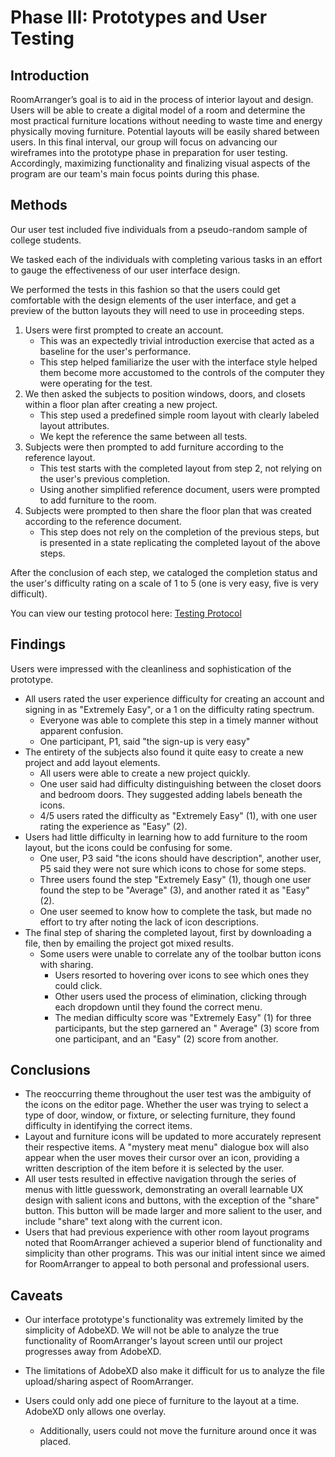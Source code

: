 # Phase III: Prototypes and User Testing

## Introduction



RoomArranger’s goal is to aid in the process of interior layout and design. Users will be able to create a digital model of a room and determine the most practical furniture locations without needing to waste time and energy physically moving furniture. Potential layouts will be easily shared between users. 
In this final interval, our group will focus on advancing our wireframes into the prototype phase in preparation for user testing. Accordingly, maximizing functionality and finalizing visual aspects of the program are our team's main focus points during this phase. 

## Methods



Our user test included five individuals from a pseudo-random sample of college students.

We tasked each of the individuals with completing various tasks in an effort to gauge the effectiveness of our user
interface design.

We performed the tests in this fashion so that the users could get comfortable with the design elements of the user
interface, and get a preview of the button layouts they will need to use in proceeding steps.

1. Users were first prompted to create an account.
    - This was an expectedly trivial introduction exercise that acted as a baseline for the user's performance.
    - This step helped familiarize the user with the interface style helped them become more accustomed to the controls
      of the computer they were operating for the test.
2. We then asked the subjects to position windows, doors, and closets within a floor plan after creating a new project.
    - This step used a predefined simple room layout with clearly labeled layout attributes.
    - We kept the reference the same between all tests.
3. Subjects were then prompted to add furniture according to the reference layout.
    - This test starts with the completed layout from step 2, not relying on the user's previous completion.
    - Using another simplified reference document, users were prompted to add furniture to the room.
4. Subjects were prompted to then share the floor plan that was created according to the reference document.
    - This step does not rely on the completion of the previous steps, but is presented in a state replicating the
      completed layout of the above steps.

After the conclusion of each step, we cataloged the completion status and the user's difficulty rating on a scale of 1
to 5 (one is very easy, five is very difficult).

You can view our testing protocol here:
[Testing Protocol](protocol.pdf)

## Findings

Users were impressed with the cleanliness and sophistication of the prototype.

- All users rated the user experience difficulty for creating an account and signing in as "Extremely Easy", or a 1 on
  the difficulty rating spectrum.
    - Everyone was able to complete this step in a timely manner without apparent confusion.
    - One participant, P1, said "the sign-up is very easy"
- The entirety of the subjects also found it quite easy to create a new project and add layout elements.
    - All users were able to create a new project quickly.
    - One user said had difficulty distinguishing between the closet doors and bedroom doors. They suggested adding
      labels beneath the icons.
    - 4/5 users rated the difficulty as "Extremely Easy" (1), with one user rating the experience as "Easy" (2).
- Users had little difficulty in learning how to add furniture to the room layout, but the icons could be confusing for
  some.
    - One user, P3 said "the icons should have description", another user, P5 said they were not sure which icons to
      chose for some steps.
    - Three users found the step "Extremely Easy" (1), though one user found the step to be "Average" (3), and another
      rated it as "Easy" (2).
    - One user seemed to know how to complete the task, but made no effort to try after noting the lack of icon
      descriptions.
- The final step of sharing the completed layout, first by downloading a file, then by emailing the project got mixed
  results.
    - Some users were unable to correlate any of the toolbar button icons with sharing.
        - Users resorted to hovering over icons to see which ones they could click.
        - Other users used the process of elimination, clicking through each dropdown until they found the correct menu.
        - The median difficulty score was "Extremely Easy" (1) for three participants, but the step garnered an "
          Average" (3) score from one participant, and an "Easy" (2) score from another.
        

## Conclusions

- The reoccurring theme throughout the user test was the ambiguity of the icons on the editor page. Whether the user was
trying to select a type of door, window, or fixture, or selecting furniture, they found difficulty in identifying the
correct items.
- Layout and furniture icons will be updated to more accurately represent their respective items. A "mystery meat menu" dialogue box will also appear when the user moves their cursor over an icon, providing a written description of the item before it is selected by the user.
- All user tests resulted in effective navigation through the series of menus with little guesswork, demonstrating an overall learnable UX design with salient icons and buttons, with the exception of the "share" button. This button will be made larger and more salient to the user, and include "share" text along with the current icon.
- Users that had previous experience with other room layout programs noted that RoomArranger achieved a superior blend of functionality and simplicity than other programs. This was our initial intent since we aimed for RoomArranger to appeal to both personal and professional users.
 

## Caveats

- Our interface prototype's functionality was extremely limited by the simplicity of AdobeXD. We will not be able to analyze the true functionality of RoomArranger's layout screen until our project progresses away from AdobeXD.

- The limitations of AdobeXD also make it difficult for us to analyze the file upload/sharing aspect of RoomArranger.

- Users could only add one piece of furniture to the layout at a time. AdobeXD only allows one overlay.
    - Additionally, users could not move the furniture around once it was placed.
